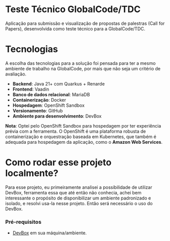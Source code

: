 # Teste Técnico GlobalCode/TDC
Aplicação para submissão e visualização de propostas de palestras (Call for Papers), desenvolvida como teste técnico para a GlobalCode/TDC.

# Tecnologias

A escolha das tecnologias para a solução foi pensada para ter a mesmo ambiente de trabalho na GlobalCode, por mais que não seja um critério de avaliação.

- **Backend**: Java 21+ com Quarkus + Renarde
- **Frontend**: Vaadin
- **Banco de dados relacional**: MariaDB
- **Containerização**: Docker
- **Hospedagem**: OpenShift Sandbox
- **Versionamento**: GitHub
- **Ambiente para desenvolvimento**: DevBox

**Nota**: Optei pelo OpenShift Sandbox para hospedagem por ter experiência prévia com a ferramenta. O OpenShift é uma plataforma robusta de containerização e orquestração baseada em Kubernetes, que também é adequada para hospedagem da aplicação, como o **Amazon Web Services**.

# Como rodar esse projeto localmente?
Para esse projeto, eu primeiramente analisei a possibilidade de utilizar DevBox, ferramenta essa que até então não conhecia, achei bem interessante o propósito de disponibilizar um ambiente padronizado e isolado, e resolvi usa-la nesse projeto. Então será necessário o uso do DevBox.

### Pré-requisitos
- [DevBox](https://www.jetify.com/docs/devbox/installing_devbox/) em sua máquina/ambiente.